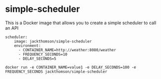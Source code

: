 # simple-scheduler

This is a Docker image that allows you to create a simple scheduler to call an API

```
scheduler:
    image: jackthomson/simple-scheduler
    environment:
      - CONTAINER_NAME=http://weather:8080/weather
      - FREQUENCY_SECONDS=10
      - DELAY_SECONDS=5
```

```
docker run -e CONTAINER_NAME=value1 -e DELAY_SECONDS=100 -e FREQUENCY_SECONDS jackthomson/simple-scheduler
```
